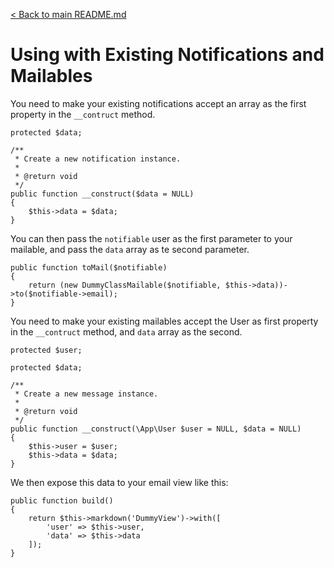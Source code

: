[< Back to main README.md](../README.md)
# Using with Existing Notifications and Mailables

You need to make your existing notifications accept an array as the first property in the `__contruct` method. 

```
protected $data;

/**
 * Create a new notification instance.
 *
 * @return void
 */
public function __construct($data = NULL)
{
    $this->data = $data;
}
```
You can then pass the `notifiable` user as the first parameter to your mailable, and pass the `data` array as te second parameter.

```
public function toMail($notifiable)
{
    return (new DummyClassMailable($notifiable, $this->data))->to($notifiable->email);
}
```

You need to make your existing mailables accept the User as first property in the `__contruct` method, and `data` array as the second. 

```
protected $user;

protected $data;

/**
 * Create a new message instance.
 *
 * @return void
 */
public function __construct(\App\User $user = NULL, $data = NULL)
{
    $this->user = $user;
    $this->data = $data;
}
```

We then expose this data to your email view like this:

```
public function build()
{
    return $this->markdown('DummyView')->with([
        'user' => $this->user,
        'data' => $this->data
    ]);
}
```